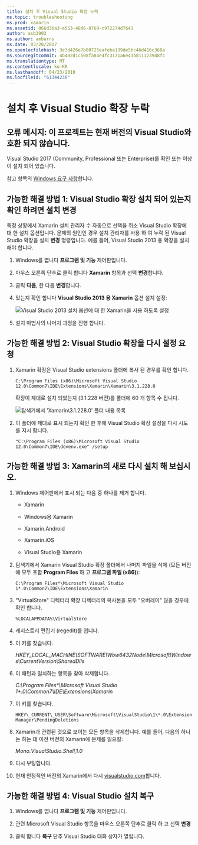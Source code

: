 ```yaml
---
title: 설치 후 Visual Studio 확장 누락
ms.topic: troubleshooting
ms.prod: xamarin
ms.assetid: 066d36a3-e553-48d6-8769-c972274d7641
author: asb3993
ms.author: amburns
ms.date: 03/20/2017
ms.openlocfilehash: 3e3d426e7b00725eafeba139de5bc46d416c368a
ms.sourcegitcommit: 4b402d1c508fa84e4fc3171a6e43b811323948fc
ms.translationtype: MT
ms.contentlocale: ko-KR
ms.lasthandoff: 04/23/2019
ms.locfileid: "61344238"
---
```

# <a name="missing-visual-studio-extensions-after-installation"></a>설치 후 Visual Studio 확장 누락

## <a name="error-message-this-project-is-incompatible-with-the-current-edition-of-visual-studio"></a>오류 메시지: 이 프로젝트는 현재 버전의 Visual Studio와 호환 되지 않습니다.

Visual Studio 2017 (Community, Professional 또는 Enterprise)를 확인 또는 이상이 설치 되어 있습니다.

참고 항목의 [Windows 요구 사항](~/cross-platform/get-started/requirements.md#windows-requirements)합니다.

## <a name="possible-fix-1-change-the-installation-to-make-sure-the-visual-studio-extensions-are-installed"></a>가능한 해결 방법 1: Visual Studio 확장 설치 되어 있는지 확인 하려면 설치 변경

특정 상황에서 Xamarin 설치 관리자 수 자동으로 선택을 취소 Visual Studio 확장에 대 한 설치 옵션입니다. 문제의 원인인 경우 설치 관리자를 사용 하 여 누락 된 Visual Studio 확장을 설치 **변경** 명령입니다. 예를 들어, Visual Studio 2013 용 확장을 설치 해야 합니다.

1. Windows를 엽니다 **프로그램 및 기능** 제어판입니다.

2. 마우스 오른쪽 단추로 클릭 합니다 **Xamarin** 항목과 선택 **변경**합니다.

3. 클릭 **다음**, 한 다음 **변경**합니다.

4. 있는지 확인 합니다 **Visual Studio 2013 용 Xamarin** 옵션 설치 설정:

    ![](missing-vs-extensions-images/installer.png "Visual Studio 2013 설치 옵션에 대 한 Xamarin을 사용 하도록 설정")

5. 설치 마법사의 나머지 과정을 진행 합니다.

## <a name="possible-fix-2-ask-visual-studio-to-set-up-the-extensions-again"></a>가능한 해결 방법 2: Visual Studio 확장을 다시 설정 요청

1. Xamarin 확장은 Visual Studio extensions 폴더에 복사 된 경우를 확인 합니다.

    `C:\Program Files (x86)\Microsoft Visual Studio 12.0\Common7\IDE\Extensions\Xamarin\Xamarin\3.1.228.0`

    확장이 제대로 설치 되었는지 (3.1.228 버전)를 폴더에 60 개 항목 수 됩니다.


    ![](missing-vs-extensions-images/folder.png "탐색기에서 'Xamarin\3.1.228.0' 폴더 내용 목록")

2. 이 폴더에 제대로 표시 되는지 확인 한 후에 Visual Studio 확장 설정을 다시 시도를 지시 합니다.

    `"C:\Program Files (x86)\Microsoft Visual Studio 12.0\Common7\IDE\devenv.exe" /setup`

## <a name="possible-fix-3-try-a-fresh-reinstall-of-xamarin"></a>가능한 해결 방법 3: Xamarin의 새로 다시 설치 해 보십시오.

1.  Windows 제어판에서 표시 되는 다음 중 하나를 제거 합니다.

    *   Xamarin

    *   Windows용 Xamarin

    *   Xamarin.Android

    *   Xamarin.iOS

    *   Visual Studio용 Xamarin

2.  탐색기에서 Xamarin Visual Studio 확장 폴더에서 나머지 파일을 삭제 (모든 버전에 모두 포함 **Program Files** 하 고 **프로그램 파일 (x86)**):

    `C:\Program Files*\Microsoft Visual Studio 1*.0\Common7\IDE\Extensions\Xamarin`

3.  "VirtualStore" 디렉터리 확장 디렉터리의 복사본을 모두 "오버레이" 않을 경우에 확인 합니다.

    `%LOCALAPPDATA%\VirtualStore`

4.  레지스트리 편집기 (regedit)를 엽니다.

5.  이 키를 찾습니다.

    _HKEY\_LOCAL\_MACHINE\SOFTWARE\Wow6432Node\Microsoft\Windows\CurrentVersion\SharedDlls_

6.  이 패턴과 일치하는 항목을 찾아 삭제합니다.

    _C:\Program Files\*\Microsoft Visual Studio 1\*.0\Common7\IDE\Extensions\Xamarin_

7.  이 키를 찾습니다.

    `HKEY\_CURRENT\_USER\Software\Microsoft\VisualStudio\1\*.0\ExtensionManager\PendingDeletions`

8.  Xamarin과 관련된 것으로 보이는 모든 항목을 삭제합니다. 예를 들어, 다음의 하나는 하는 데 이전 버전의 Xamarin에 문제를 일으킬:

    _Mono.VisualStudio.Shell,1.0_

9.  다시 부팅합니다.

10.  현재 안정적인 버전의 Xamarin에서 다시 [visualstudio.com](https://visualstudio.com/xamarin)합니다.

## <a name="possible-fix-4-repair-visual-studio-installation"></a>가능한 해결 방법 4: Visual Studio 설치 복구

1.  Windows를 엽니다 **프로그램 및 기능** 제어판입니다.

2.  관련 Microsoft Visual Studio 항목을 마우스 오른쪽 단추로 클릭 하 고 선택 **변경**

3.  클릭 합니다 **복구** 단추 Visual Studio 대화 상자가 열립니다.
